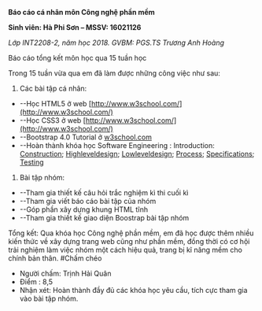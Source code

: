 **Báo cáo cá nhân môn Công nghệ phần mềm**

**Sinh viên: Hà Phi Sơn – MSSV: 16021126**

_Lớp INT2208-2, năm học 2018. GVBM: PGS.TS Trương Anh Hoàng_

Báo cáo tổng kết môn học qua 15 tuần học

Trong 15 tuần vừa qua em đã làm được những công việc như sau:

1. Các bài tập cá nhân:

- --Học HTML5 ở web [http://www.w3school.com/](http://www.w3school.com/)
- --Học CSS3 ở web [http://www.w3school.com/](http://www.w3school.com/)
- --Bootstrap 4.0 Tutorial ở [w3school.com](http://www.w3school.com)
- --Hoàn thành khóa học Software Engineering : Introduction:  [Construction](https://github.com/leluongtuananh/INT2208-2-2018/blob/master/LeLuongTuanAnh/construction.png);  [Highleveldesign](https://github.com/leluongtuananh/INT2208-2-2018/blob/master/LeLuongTuanAnh/highleveldesign.png);  [Lowleveldesign](https://github.com/leluongtuananh/INT2208-2-2018/blob/master/LeLuongTuanAnh/lowleveldesign.png);  [Process](https://github.com/leluongtuananh/INT2208-2-2018/blob/master/LeLuongTuanAnh/process.png);  [Specifications](https://github.com/leluongtuananh/INT2208-2-2018/blob/master/LeLuongTuanAnh/specifications.png);  [Testing](https://github.com/leluongtuananh/INT2208-2-2018/blob/master/LeLuongTuanAnh/testing.png)

1. Bài tập nhóm:

- --Tham gia thiết kế câu hỏi trắc nghiệm kì thi cuối kì
- --Tham gia viết báo cáo bài tập của nhóm
- --Góp phần xây dựng khung HTML tĩnh
- --Tham gia thiết kế giao diện Boostrap bài tập nhóm

Tổng kết: Qua khóa học Công nghệ phần mềm, em đã học được thêm nhiều kiến thức về xây dựng trang web cũng như phần mềm, đồng thời có cơ hội trải nghiệm làm việc nhóm một cách hiệu quả, trang bị kĩ năng mềm cho chính bản thân.
#Chấm chéo 
- Người chấm: Trịnh Hải Quân 
- Điểm : 8,5
- Nhận xét: Hoàn thành đầy đủ các khóa học yêu cầu, tích cực tham gia vào bài tập nhóm.